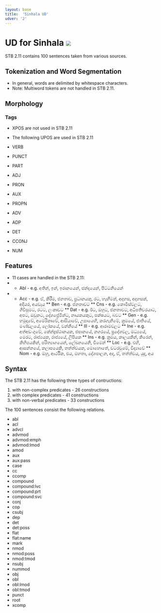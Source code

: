 ```yaml
---
layout: base
title:  'Sinhala UD'
udver: '2'
---
```


# UD for Sinhala <span class="flagspan"><img class="flag" src="../../flags/svg/LK.svg" /></span>

STB 2.11 contains 100 sentences taken from various sources.

## Tokenization and Word Segmentation

* In general, words are delimited by whitespace characters. 
* Note: Multiword tokens are not handled in STB 2.11.

## Morphology

### Tags
* XPOS are not used in STB 2.11
* The following UPOS are used in STB 2.11

* VERB
* PUNCT
* PART
* ADJ
* PRON
* AUX
* PROPN
* ADV
* ADP
* DET
* CCONJ
* NUM

## Features

* 11 cases are handled in the STB 2.11:  
* * Abl - e.g. අතින්, ඉන්, ඉරානයෙන්, ඡන්දයෙන්, පිට්ටනියෙන්  
* * Acc - e.g. ඒ, කිරීම, ජනතාව, ප්‍රධානයකු, රට, හැඟීමක්, අදහස, අදහසක්, අදියර, අයවැය 
** Ben - e.g. ජනතාවට 
** Cns - e.g. කොමිස්වලට, ගිවිසුමට, රටට, ලංකාවට
** Dat - e.g. ඊට, ඔහුට, ජනතාවට, අධිපතිවරයාට, අපට, ඔවුනට, දේශප්‍රේමීන්ට, නායකයකුට, පක්ෂයට, බවට 
** Gen - e.g. හමුදාවේ, අමෙරිකාවේ, ආසියාවේ, උපායෙහි, කරගැනීමේ, ක්‍රමයේ, ජාතියේ, මණ්ඩලයේ, ලෝකයේ, වන්නියේ
** Ill - e.g. ආරාමවලට
** Ine - e.g. අත්අඩංගුවේ, කේන්ද්‍රස්ථානයක, ජපානයේ, නගරයේ, ප්‍රදේශවල, මධ්‍යයේ, මෙරට, රාජ්‍යයක, රාජ්‍යයේ, ලිපියක 
** Ins - e.g. ක්‍රමය, කාලයකින්, කිරෙන්, කිහිපයකින්, පරිත්‍යාගයෙන්, ලේඛනයෙනි, වීමෙන් 
** Loc - e.g. එහි, ආසන්නයේ, කලාපයෙකි, තත්ත්වයක, මොහොතේ, වටරවුමේ, විද්‍යාවේ 
** Nom - e.g. ඔහු, ආර්ථික, එය, මහතා, දේශපාලන, අද, ඒ, තත්ත්වය, යුද, අය

## Syntax
The STB 2.11 has the following three types of contructions:

1. with non-complex predicates - 26 constructions
2. with complex predicates - 41 constructions
3. with non-verbal predicates - 33 constructions

The 100 sentences consist the following relations.

* abl
* acl
* advcl
* advmod
* advmod:emph
* advmod:lmod
* amod
* aux
* aux:pass
* case
* cc
* ccomp
* compound
* compound:lvc
* compound:prt
* compound:svc
* conj
* cop
* csubj
* dep
* det
* det:poss
* flat
* flat:name
* mark
* nmod
* nmod:poss
* nmod:tmod
* nsubj
* nummod
* obj
* obl
* obl:lmod
* obl:tmod
* punct
* root
* xcomp

